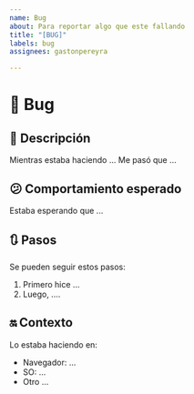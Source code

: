 ```yaml
---
name: Bug
about: Para reportar algo que este fallando
title: "[BUG]"
labels: bug
assignees: gastonpereyra

---
```


# :bug: Bug
## :blue_book: Descripción
Mientras estaba haciendo ...
Me pasó que ...

## :confused: Comportamiento esperado
Estaba esperando que ...

## :arrows_clockwise: Pasos
Se pueden seguir estos pasos:
1. Primero hice ...
2. Luego, ....

## :on: Contexto
Lo estaba haciendo en:
* Navegador: ...
* SO: ...
* Otro ...
